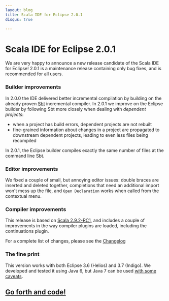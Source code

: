 ```yaml
---
layout: blog
title: Scala IDE for Eclipse 2.0.1
disqus: true

---
```


# Scala IDE for Eclipse 2.0.1

We are very happy to announce a new release candidate of the Scala IDE for Eclipse! 2.0.1 is
a maintenance release containing only bug fixes, and is recommended for all users.

### Builder improvements

In 2.0.0 the IDE delivered better incremental compilation by building on the already
proven [Sbt][sbt] incremental compiler. In 2.0.1 we improve on the Eclipse builder by following Sbt
more closely when dealing with *dependent projects*: 

* when a project has build errors, dependent projects are not rebuilt
* fine-grained information about changes in a project are propagated to downstream dependent
  projects, leading to even less files being recompiled

In 2.0.1, the Eclipse builder compiles exactly the same number of files at the command line Sbt.

### Editor improvements

We fixed a couple of small, but annoying editor issues: double braces are inserted and deleted
together, completions that need an additional import won't mess up the file, and `Open Declaration`
works when called from the contextual menu.

### Compiler improvements

This release is based on [Scala 2.9.2-RC1][scala], and includes a couple of improvements in the way compiler
plugins are loaded, including the continuations plugin.

For a complete list of changes, please see the [Changelog][clog]

### The fine print

This version works with both Eclipse 3.6 (Helios) and 3.7 (Indigo). We developed and tested it using 
Java 6, but Java 7 can be used [with some caveats][ide-java7].

## [Go forth and code!](/download/current.html#2.0.1-rc01)

[clog]: /docs/changelog.html#release-scala-ide-2-0-x
[sbt]: http://www.scala-sbt.org/
[scala]: http://www.scala-lang.org/
[ide-java7]: /blog/java-7.html
